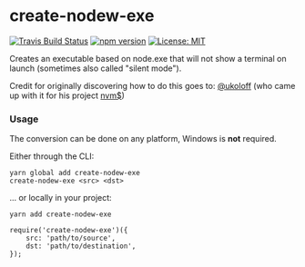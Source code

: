 # create-nodew-exe

[![Travis Build Status](https://travis-ci.com/s-h-a-d-o-w/create-nodew-exe.svg?branch=master)](https://travis-ci.com/s-h-a-d-o-w/create-nodew-exe)
[![npm version](https://img.shields.io/npm/v/create-nodew-exe.svg)](https://www.npmjs.com/package/create-nodew-exe)
[![License: MIT](https://img.shields.io/badge/License-MIT-yellow.svg)](https://opensource.org/licenses/MIT)

Creates an executable based on node.exe that will not show 
a terminal on launch (sometimes also called "silent mode").

Credit for originally discovering how to do this goes to: [@ukoloff](https://github.com/ukoloff) 
(who came up with it for his project [nvm$](https://github.com/ukoloff/nvms))

### Usage

The conversion can be done on any platform, Windows is **not** required.

Either through the CLI:
```
yarn global add create-nodew-exe
create-nodew-exe <src> <dst>
```

... or locally in your project:
```
yarn add create-nodew-exe
```
```
require('create-nodew-exe')({
	src: 'path/to/source',
	dst: 'path/to/destination',
});
```
